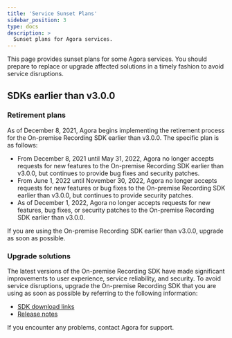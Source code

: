 ```yaml
---
title: 'Service Sunset Plans'
sidebar_position: 3
type: docs
description: >
  Sunset plans for Agora services.
---
```


This page provides sunset plans for some Agora services. You should prepare to replace or upgrade affected solutions in a timely fashion to avoid service disruptions.

## SDKs earlier than v3.0.0

### Retirement plans

As of December 8, 2021, Agora begins implementing the retirement process for the On-premise Recording SDK earlier than v3.0.0. The specific plan is as follows:

- From December 8, 2021 until May 31, 2022, Agora no longer accepts requests for new features to the On-premise Recording SDK earlier than v3.0.0, but continues to provide bug fixes and security patches.
- From June 1, 2022 until November 30, 2022, Agora no longer accepts requests for new features or bug fixes to the On-premise Recording SDK earlier than v3.0.0, but continues to provide security patches.
- As of December 1, 2022, Agora no longer accepts requests for new features, bug fixes, or security patches to the On-premise Recording SDK earlier than v3.0.0.

If you are using the On-premise Recording SDK earlier than v3.0.0, upgrade as soon as possible.

### Upgrade solutions

The latest versions of the On-premise Recording SDK have made significant improvements to user experience, service reliability, and security. To avoid service disruptions, upgrade the On-premise Recording SDK that you are using as soon as possible by referring to the following information:

- [SDK download links](https://docs.agora.io/en/Recording/downloads?platform=Linux)
- [Release notes](./release-notes)

If you encounter any problems, contact Agora for support.